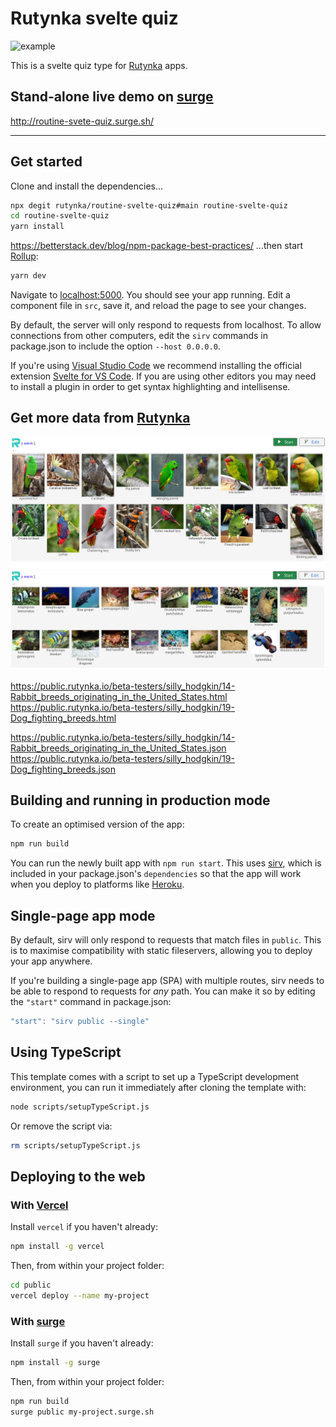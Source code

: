 # Rutynka svelte quiz

![example](rutynka_quiz_anime.gif "Example")

This is a svelte quiz type for [Rutynka](https://rutynka.io) apps.

## Stand-alone live demo on [surge](https://surge.sh)

http://routine-svete-quiz.surge.sh/

---

## Get started

Clone and install the dependencies...

```bash
npx degit rutynka/routine-svelte-quiz#main routine-svelte-quiz
cd routine-svelte-quiz
yarn install
```

https://betterstack.dev/blog/npm-package-best-practices/
...then start [Rollup](https://rollupjs.org):

```bash
yarn dev
```

Navigate to [localhost:5000](http://localhost:5000). You should see your app running. Edit a component file in `src`, save it, and reload the page to see your changes.

By default, the server will only respond to requests from localhost. To allow connections from other computers, edit the `sirv` commands in package.json to include the option `--host 0.0.0.0`.

If you're using [Visual Studio Code](https://code.visualstudio.com/) we recommend installing the official extension [Svelte for VS Code](https://marketplace.visualstudio.com/items?itemName=svelte.svelte-vscode). If you are using other editors you may need to install a plugin in order to get syntax highlighting and intellisense.

## Get more data from [Rutynka](https://rutynka.io)

![parrots](public/parrots.png "Parrots")
![parrots](public/fish.png "Fish")

https://public.rutynka.io/beta-testers/silly_hodgkin/14-Rabbit_breeds_originating_in_the_United_States.html
https://public.rutynka.io/beta-testers/silly_hodgkin/19-Dog_fighting_breeds.html

https://public.rutynka.io/beta-testers/silly_hodgkin/14-Rabbit_breeds_originating_in_the_United_States.json
https://public.rutynka.io/beta-testers/silly_hodgkin/19-Dog_fighting_breeds.json

## Building and running in production mode

To create an optimised version of the app:

```bash
npm run build
```

You can run the newly built app with `npm run start`. This uses [sirv](https://github.com/lukeed/sirv), which is included in your package.json's `dependencies` so that the app will work when you deploy to platforms like [Heroku](https://heroku.com).

## Single-page app mode

By default, sirv will only respond to requests that match files in `public`. This is to maximise compatibility with static fileservers, allowing you to deploy your app anywhere.

If you're building a single-page app (SPA) with multiple routes, sirv needs to be able to respond to requests for *any* path. You can make it so by editing the `"start"` command in package.json:

```js
"start": "sirv public --single"
```

## Using TypeScript

This template comes with a script to set up a TypeScript development environment, you can run it immediately after cloning the template with:

```bash
node scripts/setupTypeScript.js
```

Or remove the script via:

```bash
rm scripts/setupTypeScript.js
```

## Deploying to the web

### With [Vercel](https://vercel.com)

Install `vercel` if you haven't already:

```bash
npm install -g vercel
```

Then, from within your project folder:

```bash
cd public
vercel deploy --name my-project
```

### With [surge](https://surge.sh/)

Install `surge` if you haven't already:

```bash
npm install -g surge
```

Then, from within your project folder:

```bash
npm run build
surge public my-project.surge.sh
```
